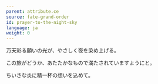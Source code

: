 ```yaml
---
parent: attribute.ce
source: fate-grand-order
id: prayer-to-the-night-sky
language: ja
weight: 0
---
```


万天彩る願いの光が、やさしく夜を染め上げる。

この旅がどうか、あたたかなもので満たされていますようにと。

ちいさな炎に精一杯の想いを込めて。
